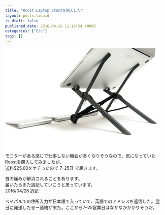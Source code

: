 ```yaml
---
title: "Roost Laptop Standを購入した"
layout: posts.liquid
is_draft: false
published_date: 2016-04-26 11:18:54 +0900
categories: ["Etc"]
tags: []
---
```


 ![roost](/public/images/2017/09/96849-0vtpkpvebovb08j91.jpg)モニターがある感じで仕事しない機会が多くなりそうなので、気になっていたRoostを購入してみましたが、  
送料$25,00をケチったので 7–25日 で届きます。

首の痛みが解消されることを祈ります。  
届いたらまた追記していこうと思っています。  
2016/04/28 追記

ペイパルでの住所入力が日本語で入っていて、英語でのアドレスを返信した。翌日に発送したぜー連絡が来た。ここから7–25営業日はなかなかかかりそうだ。


